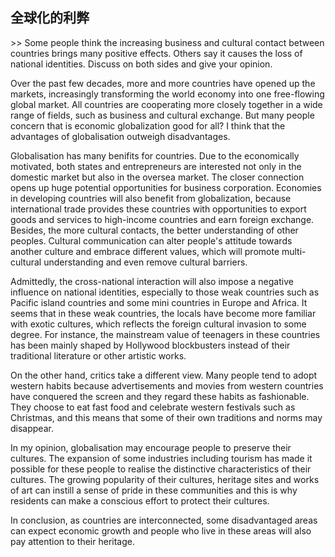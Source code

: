 ## 全球化的利弊

&gt;&gt; Some people think the increasing business and cultural contact between countries brings many positive effects. Others say it causes the loss of national identities. Discuss on both sides and give your opinion.

Over the past few decades, more and more countries have opened up the markets, increasingly transforming the world economy into one free-flowing global market. All countries are cooperating more closely together in a wide range of fields, such as business and cultural exchange. But many people concern that is economic globalization good for all? I think that the advantages of globalisation outweigh disadvantages.

Globalisation has many benifits for countries. Due to the economically motivated, both states and entrepreneurs are interested not only in the domestic market but also in the oversea market. The closer connection opens up huge potential opportunities for business corporation. Economies in developing countries will also benefit from globalization, because international trade provides these countries with opportunities to export goods and services to high-income countries and earn foreign exchange. Besides, the more cultural contacts, the better understanding of other peoples. Cultural communication can alter people's attitude towards another culture and embrace different values, which will promote multi-cultural understanding and even remove cultural barriers.

Admittedly, the cross-national interaction will also impose a negative influence on national identities, especially to those weak countries such as Pacific island countries and some mini countries in Europe and Africa. It seems that in these weak countries, the locals have become more familiar with exotic cultures, which reflects the foreign cultural invasion to some degree. For instance, the mainstream value of teenagers in these countries has been mainly shaped by Hollywood blockbusters instead of their traditional literature or other artistic works.

On the other hand, critics take a different view. Many people tend to adopt western habits because advertisements and movies from western countries have conquered the screen and they regard these habits as fashionable. They choose to eat fast food and celebrate western festivals such as Christmas, and this means that some of their own traditions and norms may disappear.

In my opinion, globalisation may encourage people to preserve their cultures. The expansion of some industries including tourism has made it possible for these people to realise the distinctive characteristics of their cultures. The growing popularity of their cultures, heritage sites and works of art can instill a sense of pride in these communities and this is why residents can make a conscious effort to protect their cultures.

In conclusion, as countries are interconnected, some disadvantaged areas can expect economic growth and people who live in these areas will also pay attention to their heritage.

